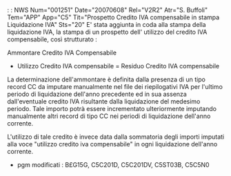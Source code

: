  :  : NWS Num="001251" Date="20070608" Rel="V2R2" Atr="S. Buffoli" Tem="APP" App="C5" Tit="Prospetto Credito IVA compensabile in stampa      Liquidazione IVA" Sts="20"
E' stata aggiunta in coda alla stampa della liquidazione IVA, la stampa di un prospetto dell' utilizzo del credito IVA compensabile, così strutturato : 

Ammontare Credito IVA Compensabile
- Utilizzo Credito IVA compensabile
= Residuo Credito IVA compensabile

La determinazione dell'ammontare è definita dalla presenza di un tipo record CC da imputare manualmente nel file dei riepilogativi IVA per l'ultimo periodo di liquidazione dell'anno precedente
ed in sua assenza dall'eventuale credito IVA risultante dalla liquidazione del medesimo periodo.
Tale importo potrà essere incrementato ulteriormente imputando manualmente altri record di tipo CC
nei periodi di liquidazione dell'anno corrente.

L'utilizzo di tale credito è invece data dalla sommatoria degli importi imputati alla voce "utilizzo
credito iva compensabile" in ogni liquidazione dell'anno corrente.

* pgm modificati :  B£G15G, C5C201D, C5C201DV, C5ST03B, C5C5N0
